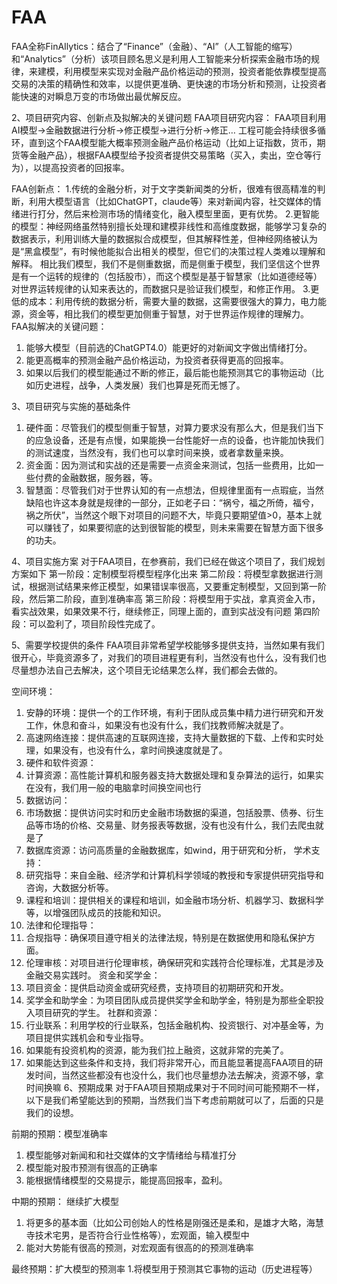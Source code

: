 # FAA
FAA全称FinAIlytics：结合了“Finance”（金融）、“AI”（人工智能的缩写）和“Analytics”（分析）该项目顾名思义是利用人工智能来分析探索金融市场的规律，来建模，利用模型来实现对金融产品价格运动的预测，投资者能依靠模型提高交易的决策的精确性和效率，以提供更准确、更快速的市场分析和预测，让投资者能快速的对瞬息万变的市场做出最优解反应。

2、项目研究内容、创新点及拟解决的关键问题
FAA项目研究内容：
FAA项目利用AI模型→金融数据进行分析→修正模型→进行分析→修正… 工程可能会持续很多循环，直到这个FAA模型能大概率预测金融产品价格运动（比如上证指数，货币，期货等金融产品），根据FAA模型给予投资者提供交易策略（买入，卖出，空仓等行为），以提高投资者的回报率。 

FAA创新点：
1.传统的金融分析，对于文字类新闻类的分析，很难有很高精准的判断，利用大模型语言（比如ChatGPT，claude等）来对新闻内容，社交媒体的情绪进行打分，然后来检测市场的情绪变化，融入模型里面，更有优势。
2.更智能的模型：神经网络虽然特别擅长处理和建模非线性和高维度数据，能够学习复杂的数据表示，利用训练大量的数据拟合成模型，但其解释性差，但神经网络被认为是“黑盒模型”，有时候他能拟合出相关的模型，但它们的决策过程人类难以理解和解释。 相比我们模型，我们不是侧重数据，而是侧重于模型，我们坚信这个世界是有一个运转的规律的（包括股市），而这个模型是基于智慧家（比如道德经等）对世界运转规律的认知来表达的，而数据只是验证我们模型，和修正作用。
3.更低的成本：利用传统的数据分析，需要大量的数据，这需要很强大的算力，电力能源，资金等，相比我们的模型更加侧重于智慧，对于世界运作规律的理解力。
FAA拟解决的关键问题：
1.	能够大模型（目前选的ChatGPT4.0）能更好的对新闻文字做出情绪打分。
2.	能更高概率的预测金融产品价格运动，为投资者获得更高的回报率。
3.	如果以后我们的模型能通过不断的修正，最后能也能预测其它的事物运动（比如历史进程，战争，人类发展）我们也算是死而无憾了。


3、项目研究与实施的基础条件
1.	硬件面：尽管我们的模型侧重于智慧，对算力要求没有那么大，但是我们当下的应急设备，还是有点慢，如果能换一台性能好一点的设备，也许能加快我们的测试速度，当然没有，我们也可以拿时间来换，或者拿数量来换。
2.	资金面：因为测试和实战的还是需要一点资金来测试，包括一些费用，比如一些付费的金融数据，服务器，等。
3.	智慧面：尽管我们对于世界认知的有一点想法，但规律里面有一点瑕疵，当然缺陷也许这本身就是规律的一部分，正如老子曰：“祸兮，福之所倚，福兮，祸之所伏”，当然这个眼下对项目的问题不大，毕竟只要期望值>0，基本上就可以赚钱了，如果要彻底的达到很智能的模型，则未来需要在智慧方面下很多的功夫。



4、项目实施方案
对于FAA项目，在参赛前，我们已经在做这个项目了，我们规划方案如下
第一阶段：定制模型将模型程序化出来
第二阶段：将模型拿数据进行测试，根据测试结果来修正模型，如果错误率很高，又要重定制模型，又回到第一阶段，然后第二阶段，直到准确率高
第三阶段：将模型用于实战，拿真资金入市，看实战效果，如果效果不行，继续修正，同理上面的，直到实战没有问题
第四阶段：可以盈利了，项目阶段性完成了。











5、需要学校提供的条件
FAA项目非常希望学校能够多提供支持，当然如果有我们很开心，毕竟资源多了，对我们的项目进程更有利，当然没有也什么，没有我们也尽量想办法自己去解决，这个项目无论结果怎么样，我们都会去做的。

空间环境：
1.	安静的环境：提供一个的工作环境，有利于团队成员集中精力进行研究和开发工作，休息和奋斗，如果没有也没有什么，我们找教师解决就是了。
2.	高速网络连接：提供高速的互联网连接，支持大量数据的下载、上传和实时处理，如果没有，也没有什么，拿时间换速度就是了。
3.	硬件和软件资源：
4.	计算资源：高性能计算机和服务器支持大数据处理和复杂算法的运行，如果实在没有，我们用一般的电脑拿时间换空间也行
5.	数据访问：
6.	市场数据：提供访问实时和历史金融市场数据的渠道，包括股票、债券、衍生品等市场的价格、交易量、财务报表等数据，没有也没有什么，我们去爬虫就是了
7.	数据库资源：访问高质量的金融数据库，如wind，用于研究和分析，
学术支持：
1.	研究指导：来自金融、经济学和计算机科学领域的教授和专家提供研究指导和咨询，大数据分析等。
2.	课程和培训：提供相关的课程和培训，如金融市场分析、机器学习、数据科学等，以增强团队成员的技能和知识。
3.	法律和伦理指导：
4.	合规指导：确保项目遵守相关的法律法规，特别是在数据使用和隐私保护方面。
5.	伦理审核：对项目进行伦理审核，确保研究和实践符合伦理标准，尤其是涉及金融交易实践时。
资金和奖学金：
1.	项目资金：提供启动资金或研究经费，支持项目的初期研究和开发。
2.	奖学金和助学金：为项目团队成员提供奖学金和助学金，特别是为那些全职投入项目研究的学生。
社群和资源：
1.	行业联系：利用学校的行业联系，包括金融机构、投资银行、对冲基金等，为项目提供实践机会和专业指导。
2.	如果能有投资机构的资源，能为我们拉上融资，这就非常的完美了。
3.	如果能达到这些条件和支持，我们将非常开心，而且能显著提高FAA项目的研发时间，当然这些都没有也没什么，我们也尽量想办法去解决，资源不够，拿时间换嘛
6、预期成果
对于FAA项目预期成果对于不同时间可能预期不一样，以下是我们希望能达到的预期，当然我们当下考虑前期就可以了，后面的只是我们的设想。

前期的预期：模型准确率
1.	模型能够对新闻和和社交媒体的文字情绪给与精准打分
2.	模型能对股市预测有很高的正确率
3.	能根据情绪模型的交易提示，能提高回报率，盈利。

中期的预期： 继续扩大模型
1.	将更多的基本面（比如公司创始人的性格是刚强还是柔和，是雄才大略，海慧寺技术宅男，是否符合行业性格等），宏观面，输入模型中
2.	能对大势能有很高的预测，对宏观面有很高的的预测准确率

最终预期：扩大模型的预测率
1.将模型用于预测其它事物的运动（历史进程等）
